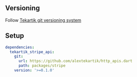 ## Versioning

Follow [Tekartik git versioning system](https://github.com/tekartik/common.dart/blob/main/doc/tekartik_versioning.md)

## Setup

```yaml
dependencies:
  tekartik_stripe_api:
    git:
      url: https://github.com/alextekartik/http_apis.dart
      path: packages/stripe
    version: '>=0.1.0'
```

